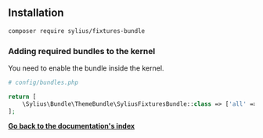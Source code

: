 ## Installation

```bash
composer require sylius/fixtures-bundle
```

### Adding required bundles to the kernel

You need to enable the bundle inside the kernel.

```php
# config/bundles.php

return [
    \Sylius\Bundle\ThemeBundle\SyliusFixturesBundle::class => ['all' => true],
];
```

**[Go back to the documentation's index](index.md)**
